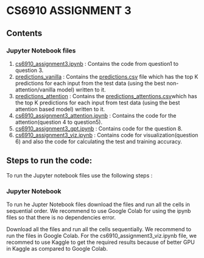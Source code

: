 # CS6910 ASSIGNMENT 3

## Contents

### Jupyter Notebook files
1. [cs6910_assignment3.ipynb](https://github.com/mak109/cs6910_assignment3/blob/main/cs6910_assignment3.ipynb) : Contains the code from question1 to question 3.
2. [predictions_vanilla](https://github.com/mak109/cs6910_assignment3/tree/main/predictions_vanilla) : Contains the [predictions.csv](https://github.com/mak109/cs6910_assignment3/blob/main/predictions_vanilla/predictions.csv) file which has the top K predictions for each input from the test data (using the best non-attention/vanilla model) written to it.
3. [predictions_attention](https://github.com/mak109/cs6910_assignment3/tree/main/predictions_attention) : Contains the [predictions_attentions.csv](https://github.com/mak109/cs6910_assignment3/blob/main/predictions_attention/predictions_attention.csv)which has the top K predictions for each input from test data (using the best attention based model) written to it.
4. [cs6910_assignment3_attention.ipynb](https://github.com/mak109/cs6910_assignment3/blob/main/cs6910_assignment3_attention.ipynb) : Contains the code for the attention(question 4 to question5).
5. [cs6910_assignment3_gpt.ipynb](https://github.com/mak109/cs6910_assignment3/blob/main/cs6910_assignment3_gpt.ipynb) : Contains code for the question 8.
6. [cs6910_assignment3_viz.ipynb](https://github.com/mak109/cs6910_assignment3/blob/main/cs6910_assignment3_viz.ipynb) : Contains code for visualization(question 6) and also the code for calculating the test and training accuracy.

## Steps to run the code:
To run the Jupyter notebook files use the following steps :
 
### Jupyter Notebook
To run he Jupter Notebook files download the files and run all the cells in sequential order. We recommend to use Google Colab for using the ipynb files so that there is no dependencies error. 

Download all the files and run all the cells sequentially. We recommend to run the files in Google Colab. For the cs6910_assignment3_viz.ipynb file, we recommed to use Kaggle to get the required results because of better GPU in Kaggle as compared to Google Colab.


